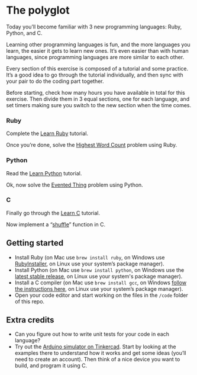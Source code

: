# The polyglot

Today you’ll become familiar with 3 new programming languages: Ruby, Python, and C.

Learning other programming languages is fun, and the more languages you learn, the easier it gets to learn new ones. It’s even easier than with human languages, since programming languages are more similar to each other.

Every section of this exercise is composed of a tutorial and some practice. It’s a good idea to go through the tutorial individually, and then sync with your pair to do the coding part together.

Before starting, check how many hours you have available in total for this exercise. Then divide them in 3 equal sections, one for each language, and set timers making sure you switch to the new section when the time comes.

### Ruby

Complete the [Learn Ruby](https://www.learnrubyonline.org/) tutorial.

Once you’re done, solve the [Highest Word Count](https://github.com/codeworks/tp-highest-word-count) problem using Ruby.

### Python

Read the [Learn Python](https://www.learnpython.org/) tutorial.

Ok, now solve the [Evented Thing](https://github.com/codeworks/tp-evented-thing) problem using Python.

### C

Finally go through the [Learn C](https://www.learn-c.org/) tutorial.

Now implement a “[shuffle](http://underscorejs.org/#shuffle)” function in C.

## Getting started

- Install Ruby (on Mac use `brew install ruby`, on Windows use [RubyInstaller](https://rubyinstaller.org/), on Linux use your system’s package manager).
- Install Python (on Mac use `brew install python`, on Windows use the [latest stable release](https://www.python.org/downloads/windows/), on Linux use your system's package manager).
- Install a C compiler (on Mac use `brew install gcc`, on Windows [follow the instructions here](https://docs.microsoft.com/en-us/cpp/build/walkthrough-compile-a-c-program-on-the-command-line?view=msvc-160), on Linux use your system’s package manager).
- Open your code editor and start working on the files in the `/code` folder of this repo.

## Extra credits

- Can you figure out how to write unit tests for your code in each language?
- Try out the [Arduino simulator on Tinkercad](https://www.tinkercad.com/learn/project-gallery;collectionId=OMOZACHJ9IR8LRE). Start by looking at the examples there to understand how it works and get some ideas (you’ll need to create an account). Then think of a nice device you want to build, and program it using C.

